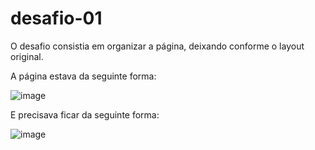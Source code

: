 # desafio-01

O desafio consistia em organizar a página, deixando conforme o layout original.

A página estava da seguinte forma:

![image](https://user-images.githubusercontent.com/101151612/222868997-eed12bf5-75f3-45bf-b554-8c85d4c1db51.png)

E precisava ficar da seguinte forma:

![image](https://user-images.githubusercontent.com/101151612/222869105-538fa498-557c-43a7-ad10-78049ad508e6.png)
